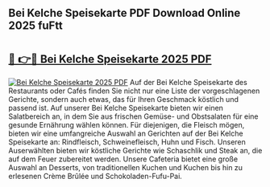 ## Bei Kelche Speisekarte PDF Download Online 2025 fuFtt

# <h2><a href="http://gc9th8q.nevu.top/?p=Bei+Kelche+Speisekarte">🔗 👉🔴 Bei Kelche Speisekarte 2025 PDF</a></h2>

[![Bei Kelche Speisekarte 2025 PDF](https://i.imgur.com/dBaPXMq.png)](http://gc9th8q.nevu.top/?p=Bei+Kelche+Speisekarte)
Auf der Bei Kelche Speisekarte des Restaurants oder Cafés finden Sie nicht nur eine Liste der vorgeschlagenen Gerichte, sondern auch etwas, das für Ihren Geschmack köstlich und passend ist. Auf unserer Bei Kelche Speisekarte bieten wir einen Salatbereich an, in dem Sie aus frischen Gemüse- und Obstsalaten für eine gesunde Ernährung wählen können. Für diejenigen, die Fleisch mögen, bieten wir eine umfangreiche Auswahl an Gerichten auf der Bei Kelche Speisekarte an: Rindfleisch, Schweinefleisch, Huhn und Fisch. Unseren Auserwählten bieten wir köstliche Gerichte wie Schaschlik und Steak an, die auf dem Feuer zubereitet werden. Unsere Cafeteria bietet eine große Auswahl an Desserts, von traditionellen Kuchen und Kuchen bis hin zu erlesenen Crème Brûlée und Schokoladen-Fufu-Pai.
